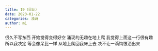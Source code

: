 ```yaml
---
title: 19（呆比）
date: 2023-01-22
categories: 浊诗
author: m1
---
```


很久不写东西
开始觉得变得好空
涌现的无趣在地上爬
我觉得上面这一行很有趣
所以我决定
等会像呆比一样
从地上爬回我床上去
决不让一滴悔恨洒出来